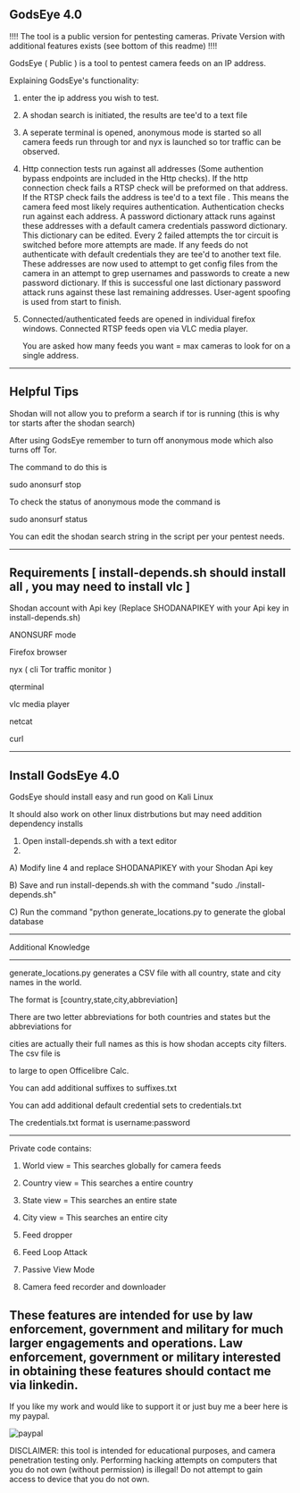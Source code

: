 GodsEye 4.0
------------------
!!!! The tool is a public version for pentesting cameras. Private Version with additional features exists (see bottom of this readme)  !!!!
                             
                        

GodsEye ( Public ) is a tool to pentest camera feeds on an IP address.

Explaining GodsEye's functionality:

1) enter the ip address you wish to test.

4) A shodan search is initiated, the results are tee'd to a text file

5) A seperate terminal is opened, anonymous mode is started so all camera feeds run through tor
and nyx is launched so tor traffic can be observed.

6) Http connection tests run against all addresses 
(Some authention bypass endpoints are included in the Http checks). 
If the http connection check fails a RTSP check will be preformed on that address. If the RTSP check 
fails the address is tee'd to a text file . This means the camera feed most likely requires authentication. 
Authentication checks run against each address. A password dictionary attack runs against these addresses with a default camera credentials 
password dictionary. This dictionary can be edited. Every 2 failed attempts the tor circuit is switched before more attempts are made. If any
feeds do not authenticate with default credentials they are tee'd to another text file. These addresses are now used to attempt to get config files 
from the camera in an attempt to grep usernames and passwords to create a new password dictionary. If this is successful one last dictionary password
attack runs against these last remaining addresses. User-agent spoofing is used from start to finish.

7) Connected/authenticated feeds are opened in individual firefox windows. Connected RTSP feeds open via VLC media player.

   You are asked how many feeds you want = max cameras to look for on a single address.



-----------------------------------
Helpful Tips
-------------------------------------
Shodan will not allow you to preform a search if tor is running (this is why tor starts after the shodan search)

After using GodsEye remember to turn off anonymous mode which also turns off Tor. 

The command to do this is

sudo anonsurf stop

To check the status of anonymous mode the command is

sudo anonsurf status

You can edit the shodan search string in the script per your pentest needs.

---------------------------------------------------
Requirements [ install-depends.sh should install all , you may need to install vlc ]
----------------------------------------------------

Shodan account with Api key (Replace SHODANAPIKEY with your Api key in install-depends.sh) 

ANONSURF mode

Firefox browser 

nyx ( cli Tor traffic monitor )

qterminal

vlc media player

netcat

curl

---------------------------------------------------
Install GodsEye 4.0
---------------------------------------------------

GodsEye should install easy and run good on Kali Linux

It should also work on other linux distrbutions but may need addition dependency installs

1) Open install-depends.sh with a text editor
2) 
  A) Modify line 4 and replace SHODANAPIKEY with your Shodan Api key

  B) Save and run install-depends.sh with the command "sudo ./install-depends.sh"
  
  C) Run the command "python generate_locations.py to generate the global database

--------------------------------------------------------
Additional Knowledge
_______________________________________________________

generate_locations.py generates a CSV file with all country, state and city names in the world.

The format is [country,state,city,abbreviation]

There are two letter abbreviations for both countries and states but the abbreviations for

cities are actually their full names as this is how shodan accepts city filters. The csv file is

to large to open Officelibre Calc. 

You can add additional suffixes to suffixes.txt

You can add additional default credential sets to credentials.txt 

The credentials.txt format is username:password

----------------------------------------------------------------
Private code contains:


1) World view = This searches globally for camera feeds
  
2) Country view = This searches a entire country
  
3) State view = This searches an entire state
  
4) City view = This searches an entire city
    
5) Feed dropper

6) Feed Loop Attack

7) Passive View Mode

8) Camera feed recorder and downloader

These features are intended for use by law enforcement, government and military for much larger engagements and operations. 
Law enforcement, government or military interested in obtaining these features should contact me via linkedin.
------------------------------------------------------------------------


If you like my work and would like to support it or just buy me a beer here is my paypal.

![paypal](https://github.com/user-attachments/assets/c9206ff2-76bd-4c1e-9998-3f8f4ad690e4)





DISCLAIMER: this tool is intended for educational purposes, and camera penetration testing only. 
Performing hacking attempts on computers that you do not own (without permission) is illegal!
Do not attempt to gain access to device that you do not own.








